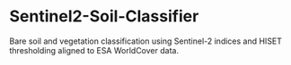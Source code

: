 # Sentinel2-Soil-Classifier
Bare soil and vegetation classification using Sentinel-2 indices and HISET thresholding aligned to ESA WorldCover data.
